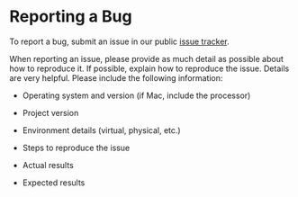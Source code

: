 # Reporting a Bug

To report a bug, submit an issue in our public [issue tracker].

When reporting an issue, please provide as much detail as possible about how to reproduce it. If possible, explain how to reproduce the issue. Details are very helpful. Please include the following information:

- Operating system and version (if Mac, include the processor)
- Project version
- Environment details (virtual, physical, etc.)
- Steps to reproduce the issue
- Actual results
- Expected results

  [issue tracker]: https://github.com/hyperledger-labs/zeto/issues

